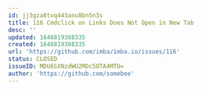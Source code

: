 ```yaml
---
id: jj3gza8tvq443anu8bn5n3s
title: 116 Cmdclick on Links Does Not Open in New Tab
desc: ''
updated: 1646819388335
created: 1646819388335
url: 'https://github.com/imba/imba.io/issues/116'
status: CLOSED
issueID: MDU6SXNzdWU2MDc5OTA4MTU=
author: 'https://github.com/somebee'
---
```


<!--!https://gitspeak.com/-/nip4ggL82ff06-->
